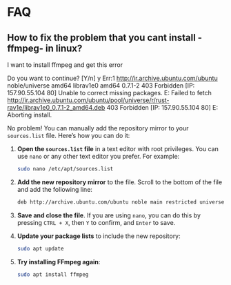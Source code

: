 # FAQ

## How to fix the problem that you cant install -ffmpeg- in linux?


I want to install ffmpeg and get this error

Do you want to continue? [Y/n] y
Err:1 http://ir.archive.ubuntu.com/ubuntu noble/universe amd64 librav1e0 amd64 0.7.1-2
  403  Forbidden [IP: 157.90.55.104 80]
Unable to correct missing packages.
E: Failed to fetch http://ir.archive.ubuntu.com/ubuntu/pool/universe/r/rust-rav1e/librav1e0_0.7.1-2_amd64.deb  403  Forbidden [IP: 157.90.55.104 80]
E: Aborting install.

No problem! You can manually add the repository mirror to your `sources.list` file. Here’s how you can do it:

1. **Open the `sources.list` file** in a text editor with root privileges. You can use `nano` or any other text editor you prefer. For example:
   ```sh
   sudo nano /etc/apt/sources.list
   ```

2. **Add the new repository mirror** to the file. Scroll to the bottom of the file and add the following line:
   ```sh
   deb http://archive.ubuntu.com/ubuntu noble main restricted universe multiverse
   ```

3. **Save and close the file**. If you are using `nano`, you can do this by pressing `CTRL + X`, then `Y` to confirm, and `Enter` to save.

4. **Update your package lists** to include the new repository:
   ```sh
   sudo apt update
   ```

5. **Try installing FFmpeg again**:
   ```sh
   sudo apt install ffmpeg
   ```
